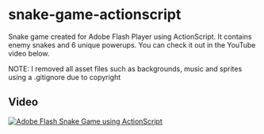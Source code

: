 # snake-game-actionscript
Snake game created for Adobe Flash Player using ActionScript. It contains enemy snakes and 6 unique powerups.
You can check it out in the YouTube video below.

NOTE: I removed all asset files such as backgrounds, music and sprites using a .gitignore due to copyright

## Video

[![Adobe Flash Snake Game using ActionScript](http://img.youtube.com/vi/sk5edTP11DI/0.jpg)](http://www.youtube.com/watch?v=sk5edTP11DI "Adobe Flash Snake Game using ActionScript")
